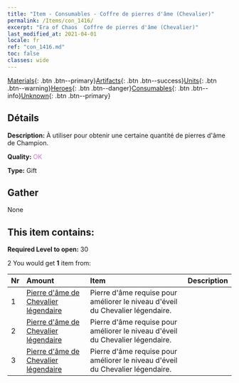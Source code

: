 ```yaml
---
title: "Item - Consumables - Coffre de pierres d'âme (Chevalier)"
permalink: /Items/con_1416/
excerpt: "Era of Chaos  Coffre de pierres d'âme (Chevalier)"
last_modified_at: 2021-04-01
locale: fr
ref: "con_1416.md"
toc: false
classes: wide
---
```

 [Materials](/fr/Items/){: .btn .btn--primary}[Artifacts](/fr/Items/Artifacts/){: .btn .btn--success}[Units](/fr/Items/Units/){: .btn .btn--warning}[Heroes](/fr/Items/Heroes/){: .btn .btn--danger}[Consumables](/fr/Items/Consumables/){: .btn .btn--info}[Unknown](/fr/Items/Unknown/){: .btn .btn--primary}

## Détails
 **Description:** À utiliser pour obtenir une certaine quantité de pierres d'âme de Champion.

 **Quality:** <span style="color: #DA70D6">OK</span>

 **Type:** Gift

## Gather

  None

## This item contains:

 **Required Level to open:** 30

 2 You would get **1** item  from:

  | Nr | Amount |     Item    | Description |
  |:---|:-------|:------------|:-----------:|
  | 1 | [Pierre d'âme de Chevalier légendaire](/fr/Items/unt_287/) | Pierre d'âme requise pour améliorer le niveau d'éveil du Chevalier légendaire. | 
  | 2 | [Pierre d'âme de Chevalier légendaire](/fr/Items/unt_287/) | Pierre d'âme requise pour améliorer le niveau d'éveil du Chevalier légendaire. | 
  | 3 | [Pierre d'âme de Chevalier légendaire](/fr/Items/unt_287/) | Pierre d'âme requise pour améliorer le niveau d'éveil du Chevalier légendaire. | 
